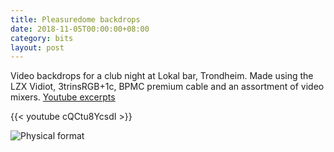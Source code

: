 ```yaml
---
title: Pleasuredome backdrops
date: 2018-11-05T00:00:00+08:00
category: bits
layout: post
---
```


Video backdrops for a club night at Lokal bar, Trondheim. Made using the LZX Vidiot, 3trinsRGB+1c, BPMC premium cable and an assortment of video mixers.
[Youtube excerpts](https://www.youtube.com/watch?v=cQCtu8YcsdI)

{{< youtube cQCtu8YcsdI >}}

![Physical format](/pleasuredome1.jpg)